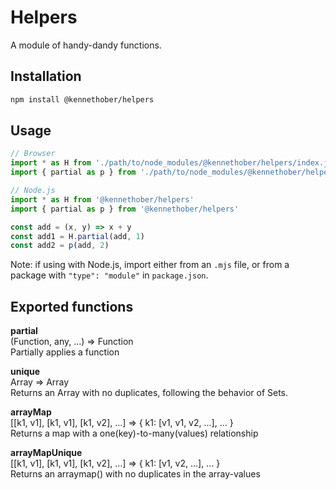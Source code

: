 # Helpers

A module of handy-dandy functions.

## Installation
```bash
npm install @kennethober/helpers
```

## Usage
```js
// Browser
import * as H from './path/to/node_modules/@kennethober/helpers/index.js'
import { partial as p } from './path/to/node_modules/@kennethober/helpers/index.js'

// Node.js
import * as H from '@kennethober/helpers'
import { partial as p } from '@kennethober/helpers'

const add = (x, y) => x + y
const add1 = H.partial(add, 1)
const add2 = p(add, 2)
```

Note: if using with Node.js, import either from an `.mjs` file, or from a package with `"type": "module"` in `package.json`.

## Exported functions

**partial**  
  (Function, any, ...) => Function  
  Partially applies a function

**unique**  
Array => Array  
Returns an Array with no duplicates, following the behavior of Sets.

**arrayMap**  
[[k1, v1], [k1, v1], [k1, v2], ...] => { k1: [v1, v1, v2, ...], ... }  
Returns a map with a one(key)-to-many(values) relationship

**arrayMapUnique**  
[[k1, v1], [k1, v1], [k1, v2], ...] => { k1: [v1, v2, ...], ... }  
Returns an arraymap() with no duplicates in the array-values

